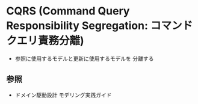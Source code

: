 # CQRS (Command Query Responsibility Segregation: コマンドクエリ責務分離)
- 参照に使用するモデルと更新に使用するモデルを 分離する

## 参照
- ドメイン駆動設計 モデリング実践ガイド
